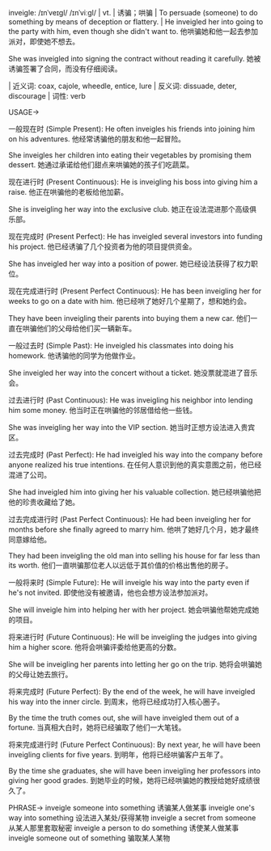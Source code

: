 inveigle: /ɪnˈveɪɡl/ /ɪnˈviːɡl/ | vt. | 诱骗；哄骗 | To persuade (someone) to do something by means of deception or flattery. | He inveigled her into going to the party with him, even though she didn't want to. 他哄骗她和他一起去参加派对，即使她不想去。

She was inveigled into signing the contract without reading it carefully. 她被诱骗签署了合同，而没有仔细阅读。

| 近义词: coax, cajole, wheedle, entice, lure | 反义词: dissuade, deter, discourage | 词性: verb


USAGE->

一般现在时 (Simple Present):
He often inveigles his friends into joining him on his adventures. 他经常诱骗他的朋友和他一起冒险。

She inveigles her children into eating their vegetables by promising them dessert. 她通过承诺给他们甜点来哄骗她的孩子们吃蔬菜。


现在进行时 (Present Continuous):
He is inveigling his boss into giving him a raise. 他正在哄骗他的老板给他加薪。

She is inveigling her way into the exclusive club. 她正在设法混进那个高级俱乐部。


现在完成时 (Present Perfect):
He has inveigled several investors into funding his project. 他已经诱骗了几个投资者为他的项目提供资金。

She has inveigled her way into a position of power. 她已经设法获得了权力职位。


现在完成进行时 (Present Perfect Continuous):
He has been inveigling her for weeks to go on a date with him. 他已经哄了她好几个星期了，想和她约会。

They have been inveigling their parents into buying them a new car. 他们一直在哄骗他们的父母给他们买一辆新车。


一般过去时 (Simple Past):
He inveigled his classmates into doing his homework. 他诱骗他的同学为他做作业。

She inveigled her way into the concert without a ticket. 她没票就混进了音乐会。


过去进行时 (Past Continuous):
He was inveigling his neighbor into lending him some money. 他当时正在哄骗他的邻居借给他一些钱。

She was inveigling her way into the VIP section. 她当时正想方设法进入贵宾区。


过去完成时 (Past Perfect):
He had inveigled his way into the company before anyone realized his true intentions. 在任何人意识到他的真实意图之前，他已经混进了公司。

She had inveigled him into giving her his valuable collection. 她已经哄骗他把他的珍贵收藏给了她。


过去完成进行时 (Past Perfect Continuous):
He had been inveigling her for months before she finally agreed to marry him. 他哄了她好几个月，她才最终同意嫁给他。

They had been inveigling the old man into selling his house for far less than its worth.  他们一直哄骗那位老人以远低于其价值的价格出售他的房子。


一般将来时 (Simple Future):
He will inveigle his way into the party even if he's not invited. 即使他没有被邀请，他也会想方设法参加派对。

She will inveigle him into helping her with her project. 她会哄骗他帮她完成她的项目。


将来进行时 (Future Continuous):
He will be inveigling the judges into giving him a higher score. 他将会哄骗评委给他更高的分数。

She will be inveigling her parents into letting her go on the trip. 她将会哄骗她的父母让她去旅行。


将来完成时 (Future Perfect):
By the end of the week, he will have inveigled his way into the inner circle. 到周末，他将已经成功打入核心圈子。

By the time the truth comes out, she will have inveigled them out of a fortune. 当真相大白时，她将已经骗取了他们一大笔钱。


将来完成进行时 (Future Perfect Continuous):
By next year, he will have been inveigling clients for five years. 到明年，他将已经哄骗客户五年了。

By the time she graduates, she will have been inveigling her professors into giving her good grades. 到她毕业的时候，她将已经哄骗她的教授给她好成绩很久了。


PHRASE->
inveigle someone into something  诱骗某人做某事
inveigle one's way into something  设法进入某处/获得某物
inveigle a secret from someone  从某人那里套取秘密
inveigle a person to do something  诱使某人做某事
inveigle someone out of something  骗取某人某物
